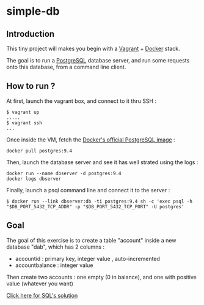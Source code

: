 simple-db
=========

Introduction
------------

This tiny project will makes you begin with a [Vagrant](https://vagrantup.com) + [Docker](https://docker.com/) stack.

The goal is to run a [PostgreSQL](http://www.postgresql.org/) database server, and run some requests onto this database, from a command line client.

How to run ?
------------

At first, launch the vagrant box, and connect to it thru SSH :
```
$ vagrant up
.....
$ vagrant ssh
...
```

Once inside the VM, fetch the [Docker's official PostgreSQL image](https://registry.hub.docker.com/_/postgres/) :
```
docker pull postgres:9.4
```

Then, launch the database server and see it has well strated using the logs :
```
docker run --name dbserver -d postgres:9.4
docker logs dbserver
```

Finally, launch a psql command line and connect it to the server :
```
$ docker run --link dbserver:db -ti postgres:9.4 sh -c 'exec psql -h "$DB_PORT_5432_TCP_ADDR" -p "$DB_PORT_5432_TCP_PORT" -U postgres'
```

Goal
----

The goal of this exercise is to create a table "account" inside a new database "dab", which has 2 columns : 
* accountid : primary key, integer value , auto-incremented
* accountbalance : integer value

Then create two accounts : one empty (0 in  balance), and one with positive value (whatever you want)

[Click here for SQL's solution](/solution.md)

